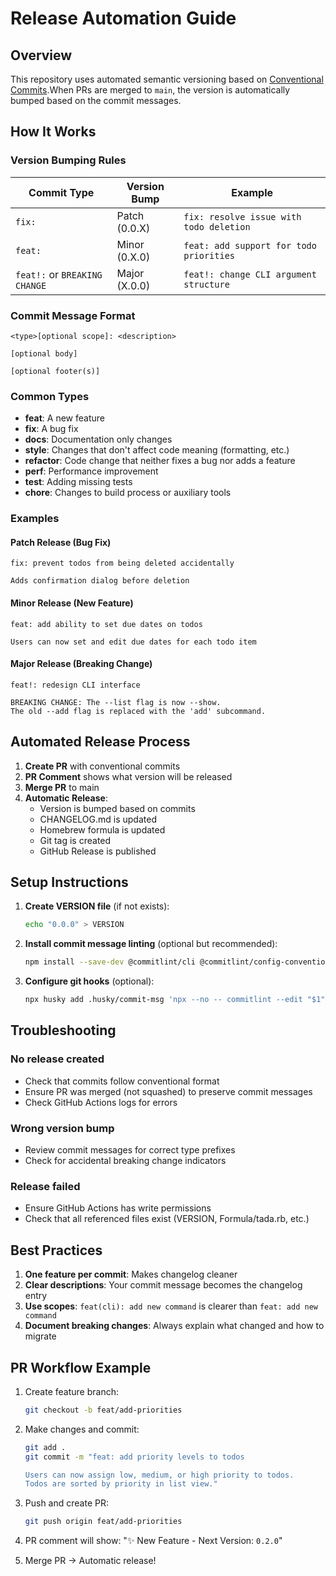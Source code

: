 # Release Automation Guide

## Overview

This repository uses automated semantic versioning based on [Conventional Commits](https://www.conventionalcommits.org/).When PRs are merged to `main`, the version is automatically bumped based on the commit messages.

## How It Works

### Version Bumping Rules

| Commit Type                   | Version Bump  | Example                                 |
|-------------------------------|---------------|-----------------------------------------|
| `fix:`                        | Patch (0.0.X) | `fix: resolve issue with todo deletion` |
| `feat:`                       | Minor (0.X.0) | `feat: add support for todo priorities` |
| `feat!:` or `BREAKING CHANGE` | Major (X.0.0) | `feat!: change CLI argument structure`  |

### Commit Message Format

```
<type>[optional scope]: <description>

[optional body]

[optional footer(s)]
```

### Common Types

- **feat**: A new feature
- **fix**: A bug fix
- **docs**: Documentation only changes
- **style**: Changes that don't affect code meaning (formatting, etc.)
- **refactor**: Code change that neither fixes a bug nor adds a feature
- **perf**: Performance improvement
- **test**: Adding missing tests
- **chore**: Changes to build process or auxiliary tools

### Examples

#### Patch Release (Bug Fix)
```
fix: prevent todos from being deleted accidentally

Adds confirmation dialog before deletion
```

#### Minor Release (New Feature)
```
feat: add ability to set due dates on todos

Users can now set and edit due dates for each todo item
```

#### Major Release (Breaking Change)
```
feat!: redesign CLI interface

BREAKING CHANGE: The --list flag is now --show. 
The old --add flag is replaced with the 'add' subcommand.
```

## Automated Release Process

1. **Create PR** with conventional commits
2. **PR Comment** shows what version will be released
3. **Merge PR** to main
4. **Automatic Release**:
    - Version is bumped based on commits
    - CHANGELOG.md is updated
    - Homebrew formula is updated
    - Git tag is created
    - GitHub Release is published

## Setup Instructions

1. **Create VERSION file** (if not exists):
   ```bash
   echo "0.0.0" > VERSION
   ```

2. **Install commit message linting** (optional but recommended):
   ```bash
   npm install --save-dev @commitlint/cli @commitlint/config-conventional
   ```

3. **Configure git hooks** (optional):
   ```bash
   npx husky add .husky/commit-msg 'npx --no -- commitlint --edit "$1"'
   ```

## Troubleshooting

### No release created
- Check that commits follow conventional format
- Ensure PR was merged (not squashed) to preserve commit messages
- Check GitHub Actions logs for errors

### Wrong version bump
- Review commit messages for correct type prefixes
- Check for accidental breaking change indicators

### Release failed
- Ensure GitHub Actions has write permissions
- Check that all referenced files exist (VERSION, Formula/tada.rb, etc.)

## Best Practices

1. **One feature per commit**: Makes changelog cleaner
2. **Clear descriptions**: Your commit message becomes the changelog entry
3. **Use scopes**: `feat(cli): add new command` is clearer than `feat: add new command`
4. **Document breaking changes**: Always explain what changed and how to migrate

## PR Workflow Example

1. Create feature branch:
   ```bash
   git checkout -b feat/add-priorities
   ```

2. Make changes and commit:
   ```bash
   git add .
   git commit -m "feat: add priority levels to todos

   Users can now assign low, medium, or high priority to todos.
   Todos are sorted by priority in list view."
   ```

3. Push and create PR:
   ```bash
   git push origin feat/add-priorities
   ```

4. PR comment will show: "✨ New Feature - Next Version: `0.2.0`"

5. Merge PR → Automatic release!

